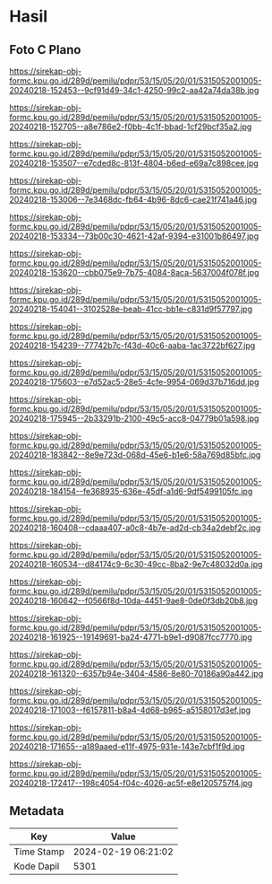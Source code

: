 # Hasil

## Foto C Plano

https://sirekap-obj-formc.kpu.go.id/289d/pemilu/pdpr/53/15/05/20/01/5315052001005-20240218-152453--9cf91d49-34c1-4250-99c2-aa42a74da38b.jpg

https://sirekap-obj-formc.kpu.go.id/289d/pemilu/pdpr/53/15/05/20/01/5315052001005-20240218-152705--a8e786e2-f0bb-4c1f-bbad-1cf29bcf35a2.jpg

https://sirekap-obj-formc.kpu.go.id/289d/pemilu/pdpr/53/15/05/20/01/5315052001005-20240218-153507--e7cded8c-813f-4804-b6ed-e69a7c898cee.jpg

https://sirekap-obj-formc.kpu.go.id/289d/pemilu/pdpr/53/15/05/20/01/5315052001005-20240218-153006--7e3468dc-fb64-4b96-8dc6-cae21f741a46.jpg

https://sirekap-obj-formc.kpu.go.id/289d/pemilu/pdpr/53/15/05/20/01/5315052001005-20240218-153334--73b00c30-4621-42af-9394-e31001b86497.jpg

https://sirekap-obj-formc.kpu.go.id/289d/pemilu/pdpr/53/15/05/20/01/5315052001005-20240218-153620--cbb075e9-7b75-4084-8aca-5637004f078f.jpg

https://sirekap-obj-formc.kpu.go.id/289d/pemilu/pdpr/53/15/05/20/01/5315052001005-20240218-154041--3102528e-beab-41cc-bb1e-c831d9f57797.jpg

https://sirekap-obj-formc.kpu.go.id/289d/pemilu/pdpr/53/15/05/20/01/5315052001005-20240218-154239--77742b7c-f43d-40c6-aaba-1ac3722bf627.jpg

https://sirekap-obj-formc.kpu.go.id/289d/pemilu/pdpr/53/15/05/20/01/5315052001005-20240218-175603--e7d52ac5-28e5-4cfe-9954-069d37b716dd.jpg

https://sirekap-obj-formc.kpu.go.id/289d/pemilu/pdpr/53/15/05/20/01/5315052001005-20240218-175945--2b33291b-2100-49c5-acc8-04779b01a598.jpg

https://sirekap-obj-formc.kpu.go.id/289d/pemilu/pdpr/53/15/05/20/01/5315052001005-20240218-183842--8e9e723d-068d-45e6-b1e6-58a769d85bfc.jpg

https://sirekap-obj-formc.kpu.go.id/289d/pemilu/pdpr/53/15/05/20/01/5315052001005-20240218-184154--fe368935-636e-45df-a1d6-9df5499105fc.jpg

https://sirekap-obj-formc.kpu.go.id/289d/pemilu/pdpr/53/15/05/20/01/5315052001005-20240218-160408--cdaaa407-a0c8-4b7e-ad2d-cb34a2debf2c.jpg

https://sirekap-obj-formc.kpu.go.id/289d/pemilu/pdpr/53/15/05/20/01/5315052001005-20240218-160534--d84174c9-6c30-49cc-8ba2-9e7c48032d0a.jpg

https://sirekap-obj-formc.kpu.go.id/289d/pemilu/pdpr/53/15/05/20/01/5315052001005-20240218-160642--f0566f8d-10da-4451-9ae8-0de0f3db20b8.jpg

https://sirekap-obj-formc.kpu.go.id/289d/pemilu/pdpr/53/15/05/20/01/5315052001005-20240218-161925--19149691-ba24-4771-b9e1-d9087fcc7770.jpg

https://sirekap-obj-formc.kpu.go.id/289d/pemilu/pdpr/53/15/05/20/01/5315052001005-20240218-161320--6357b94e-3404-4586-8e80-70186a90a442.jpg

https://sirekap-obj-formc.kpu.go.id/289d/pemilu/pdpr/53/15/05/20/01/5315052001005-20240218-171003--f6157811-b8a4-4d68-b965-a5158017d3ef.jpg

https://sirekap-obj-formc.kpu.go.id/289d/pemilu/pdpr/53/15/05/20/01/5315052001005-20240218-171655--a189aaed-e11f-4975-931e-143e7cbf1f9d.jpg

https://sirekap-obj-formc.kpu.go.id/289d/pemilu/pdpr/53/15/05/20/01/5315052001005-20240218-172417--198c4054-f04c-4026-ac5f-e8e1205757f4.jpg


## Metadata

| Key        | Value               |
| ---------- | ------------------- |
| Time Stamp | 2024-02-19 06:21:02 |
| Kode Dapil | 5301                |



